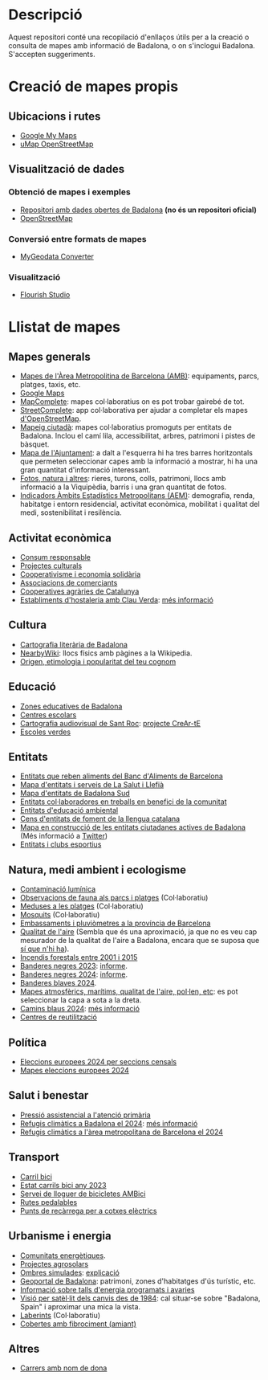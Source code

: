 # Descripció
Aquest repositori conté una recopilació d'enllaços útils per a la creació o consulta de mapes amb informació de Badalona, o on s'inclogui Badalona. S'accepten suggeriments.

# Creació de mapes propis

## Ubicacions i rutes
- [Google My Maps](https://www.google.com/intl/es_ES/maps/about/mymaps/)
- [uMap OpenStreetMap](https://umap.openstreetmap.fr/ca/)

## Visualització de dades

### Obtenció de mapes i exemples
- [Repositori amb dades obertes de Badalona](https://github.com/ProjEntBdn/dades_obertes_ajuntament) **(no és un repositori oficial)**
- [OpenStreetMap](https://www.openstreetmap.org/)

### Conversió entre formats de mapes
- [MyGeodata Converter](https://mygeodata.cloud/converter/)

### Visualització
- [Flourish Studio](https://flourish.studio)

# Llistat de mapes

## Mapes generals
- [Mapes de l'Àrea Metropolitina de Barcelona (AMB)](https://www.amb.cat/s/web/area-metropolitana/dades-obertes/mapes.html): equipaments, parcs, platges, taxis, etc.
- [Google Maps](https://www.google.es/maps/@41.4474285,2.2457771,15.46z)
- [MapComplete](https://mapcomplete.org/): mapes col·laboratius on es pot trobar gairebé de tot.
- [StreetComplete](https://streetcomplete.app/): app col·laborativa per ajudar a completar els mapes [d'OpenStreetMap](https://umap.openstreetmap.fr/ca/).
- [Mapeig ciutadà](https://llefia.org/mapeig-ciutada/): mapes col·laboratius promoguts per entitats de Badalona. Inclou el camí lila, accessibilitat, arbres, patrimoni i pistes de bàsquet.
- [Mapa de l'Ajuntament](https://www.badalona.cat/ca/viure-bdn/planols/guia-de-la-ciutat/mapa-escolar): a dalt a l'esquerra hi ha tres barres horitzontals que permeten seleccionar capes amb la informació a mostrar, hi ha una gran quantitat d'informació interessant.
- [Fotos, natura i altres](https://www.google.com/maps/d/viewer?mid=1mmiboUw5lTOrd8eriKAngUBUOjYwgYdu): rieres, turons, colls, patrimoni, llocs amb informació a la Viquipèdia, barris i una gran quantitat de fotos.
- [Indicadors Àmbits Estadístics Metropolitans (AEM)](https://ide.amb.cat/ambits-estadistics-metropolitans/): demografia, renda, habitatge i entorn residencial, activitat econòmica, mobilitat i qualitat del medi, sostenibilitat i resilència.

## Activitat econòmica
- [Consum responsable](https://pamapam.cat/mapa/)
- [Projectes culturals](https://www.periferica.cat/mapa/)
- [Cooperativisme i economia solidària](https://ateneubnord.cat/mapa/)
- [Associacions de comerciants](https://www.badalona.cat/es/servicios-ayuntamiento/actividad-economica/comercio/asociaciones-de-comerciantes)
- [Cooperatives agràries de Catalunya](https://www.cooperativesagraries.cat/ca/mapa-cooperatiu.html)
- [Establiments d'hostaleria amb Clau Verda](https://www.google.com/maps/d/embed?mid=1zbBlobkbbbeWm3ZmUDae9vc2B99trwI&ehbc=2E312F&ll=41.44418674423387%2C2.2904531241417825&z=13): [més informació](https://www.llaveverde.org/)

## Cultura
- [Cartografia literària de Badalona](https://www.espaibetulia.cat/cartografia-literaria-de-badalona/)
- [NearbyWiki](https://es.nearbywiki.org/map/#13/41.4554/2.2625): llocs físics amb pàgines a la Wikipedia.
- [Origen, etimologia i popularitat del teu cognom](https://es.geneanet.org/apellidos/)

## Educació
- [Zones educatives de Badalona](https://serveiseducatius.xtec.cat/badalona/portada/guia-dinformacio-educativa-2024-25-i-mapa-de-les-zones-educatives-de-badalona/)
- [Centres escolars](https://www.diaridebadalona.com/noticia/mapa-escoles/)
- [Cartografia audiovisual de Sant Roc](https://www.google.com/maps/d/viewer?mid=1PkUkVhirKihnFPsDrebBJNYBUGlwb3I&femb=1&ll=41.43636543223269%2C2.2264186999999858&z=16): [projecte CreAr-tE](https://www.crearte-badalonasud.cat/)
- [Escoles verdes](https://www.badalona.cat/ca/serveis-ajuntament/mediambient-i-sostenibilitat/edudacio-ambiental/escoles-verdes/mapa-escoles-verdes)

## Entitats
- [Entitats que reben aliments del Banc d'Aliments de Barcelona](https://www.bancdelsaliments.org/ca/cercador_entitats/)
- [Mapa d'entitats i serveis de La Salut i Llefià](https://www.badalona.cat/ca/serveis-ajuntament/civisme-convivencia-i-mediacio/servei-de-mediacio/barris-i-comunitats-1)
- [Mapa d'entitats de Badalona Sud](https://www.google.com/maps/d/viewer?mid=1bdoJp81bX3IzJ0gAW-sVmSgCr1k&ll=41.43616334941302%2C2.2286042793457295&z=15)
- [Entitats col·laboradores en treballs en benefici de la comunitat](https://justicia.gencat.cat/ca/ambits/mesures_penals_alternativ/programes/treballs_benefici/mapa-entitats-collaboradores)
- [Entitats d'educació ambiental](https://scea.cat/cens-dequipaments-entitats-i-empreses-deducacio-ambiental/)
- [Cens d'entitats de foment de la llengua catalana](https://llengua.gencat.cat/ca/serveis/entitats/cens-entitats/entitats-cens/)
- [Mapa en construcció de les entitats ciutadanes actives de Badalona](https://umap.openstreetmap.fr/ca/map/entitats-actives-de-badalona_1027376#14/41.4484/2.2448) (Més informació a [Twitter](https://x.com/ProjEntBdn))
- [Entitats i clubs esportius](https://www.badalona.cat/es/servicios-ayuntamiento/deporte/entidades-y-clubes-1)

## Natura, medi ambient i ecologisme
- [Contaminació lumínica](https://www.lightpollutionmap.info/#zoom=12.35&lat=41.4631&lon=2.3040)
- [Observacions de fauna als parcs i platges](https://visorfauna.amb.cat/viewer/amb/BD/1/0/26.11.2023/26.5.2024/0) (Col·laboratiu)
- [Meduses a les platges](https://www.medusapp.net/mapa/mapa-portada.php) (Col·laboratiu)
- [Mosquits](https://webserver.mosquitoalert.com/static/tigapublic/spain.html#/ca) (Col·laboratiu)
- [Embassaments i pluviòmetres a la província de Barcelona](https://www.embalses.net/provincia-47-barcelona.html)
- [Qualitat de l'aire](https://www.iqair.com/es/air-quality-map/spain/catalunya/badalona) (Sembla que és una aproximació, ja que no es veu cap mesurador de la qualitat de l'aire a Badalona, encara que se suposa que [sí que n'hi ha](https://www.badalona.cat/es/servicios-ayuntamiento/medioambiente-y-sostenibilidad/ecologia-urbana/calidad-del-aire)).
- [Incendis forestals entre 2001 i 2015](https://civio.es/espana-en-llamas/mapa-de-incendios-forestales/#explora)
- [Banderes negres 2023](https://www.google.com/maps/d/viewer?mid=1P68vTnk2IwOMfRFGvomaWRBajNOC39c&femb=1&ll=41.443591828379276%2C2.269027454966297&z=13): [informe](https://www.ecologistasenaccion.org/wp-content/uploads/2023/06/informe-banderas-negras-2023.pdf).
- [Banderes negres 2024](https://www.google.com/maps/d/viewer?mid=1dnQt1TB2MqCfSWkVW6YaPrlOCNGtHVk&ll=41.44390378761773%2C2.254122613370475&z=14): [informe](https://www.ecologistasenaccion.org/wp-content/uploads/2024/06/Informe-Banderas-Negras-2024.pdf).
- [Banderes blaves 2024](https://www.banderaazul.org/sites/default/files/archivos/rueda-de-prensa/2024/BanderaAzul2024.html).
- [Mapes atmosfèrics, marítims, qualitat de l'aire, pol·len, etc](https://www.tiempo.com/mapas-meteorologicos/): es pot seleccionar la capa a sota a la dreta.
- [Camins blaus 2024](https://senderosazules.org/sites/default/files/mapas/SenderosAzules2024/index.html): [més informació](https://www.senderosazules.org/)
- [Centres de reutilització](https://www.arc.cat/centresreutil/)

## Política
- [Eleccions europees 2024 per seccions censals](https://es.ara.cat/misc/mapa-han-votado-vecinos-elecciones-europeas-calle-calle_1_5056723.html)
- [Mapes eleccions europees 2024](https://www.ara.cat/politica/eleccions-europees/mapes-entendre-resultats-eleccions-europees_1_5056282.html)

## Salut i benestar
- [Pressió assistencial a l'atenció primària](https://civio.es/medicamentalia/buscador-presion-asistencial-atencion-primaria/)
- [Refugis climàtics a Badalona el 2024](https://www.diaridebadalona.com/noticia/mapa-l-aquests-son-els-11-refugis-climatics-de-badalona/): [més informació](https://www.badalona.cat/es/actualidad/noticias/badalona-crea-una-red-de-11-refugios-climaticos-para-protegerse-de-altas-temperaturas)
- [Refugis climàtics a l'àrea metropolitana de Barcelona el 2024](https://www.elperiodico.com/es/badalona/20240613/mapa-de-mercados-a-bibliotecas-donde-resguardarse-del-calor-este-verano-en-el-area-de-barcelona-103697268)

## Transport
- [Carril bici](https://www.redtransporte.com/barcelona/carril-bici/badalona.html)
- [Estat carrils bici any 2023](https://www.badalona.cat/es/servicios-ayuntamiento/transportes-y-movilidad/moverse-con-transporte-publico/moverse-en-bicicleta/mob_carrils-bici-05_2023.pdf)
- [Servei de lloguer de bicicletes AMBici](https://www.ambici.cat/ca/mapa/)
- [Rutes pedalables](https://visorbicicleta.amb.cat/)
- [Punts de recàrrega per a cotxes elèctrics](https://www.iberdrola.es/movilidad-electrica/puntos-de-recarga)

## Urbanisme i energia
- [Comunitats energètiques](https://www.energiacomun.org/mapa/).
- [Projectes agrosolars](https://agrisolareurope.org/map/)
- [Ombres simulades](https://shademap.app/@41.44883,2.23027,13.42464z,1717943628962t,0b,0p,0m): [explicació](https://www.microsiervos.com/archivo/mundoreal/shademap-mapa-sombras-ciudad.html)
- [Geoportal de Badalona](https://geoportal.badalona.cat/geoportal/?center=436402.0,4588919.9&scale=25000&thematic=tematic4): patrimoni, zones d'habitatges d'ús turístic, etc.
- [Informació sobre talls d'energia programats i avaries](https://www.edistribucion.com/es/averias.html)
- [Visió per satèl·lit dels canvis des de 1984](https://earthengine.google.com/timelapse/): cal situar-se sobre "Badalona, Spain" i aproximar una mica la vista.
- [Laberints](https://labyrinthlocator.org/world-wide-labyrinth-map/) (Col·laboratiu)
- [Cobertes amb fibrociment (amiant)](https://presidencia.gencat.cat/ca/ambits_d_actuacio/amiant.cat/ciutadania/visor-amiant/)

## Altres
- [Carrers amb nom de dona](https://geochicasosm.github.io/lascallesdelasmujeres/)